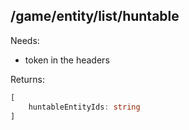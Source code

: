 ## /game/entity/list/huntable

Needs:  
  - token in the headers
  
Returns:  
```ts
[
    huntableEntityIds: string
]
```